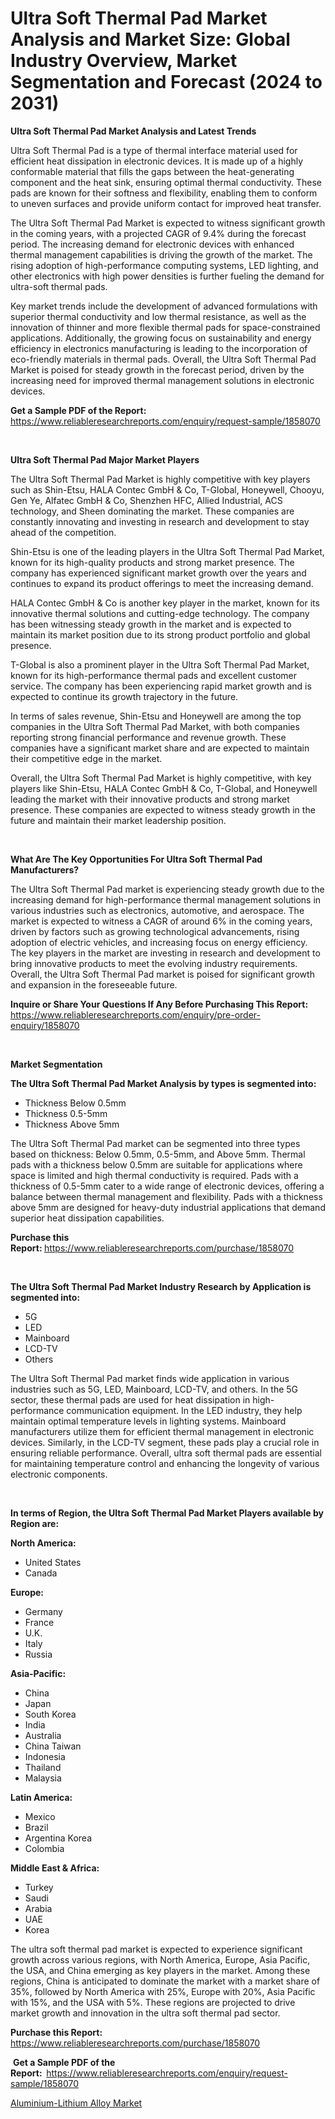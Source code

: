 <p><h1>Ultra Soft Thermal Pad Market Analysis and Market Size: Global Industry Overview, Market Segmentation and Forecast (2024 to 2031)</h1></p><p><strong>Ultra Soft Thermal Pad Market Analysis and Latest Trends</strong></p>
<p><p>Ultra Soft Thermal Pad is a type of thermal interface material used for efficient heat dissipation in electronic devices. It is made up of a highly conformable material that fills the gaps between the heat-generating component and the heat sink, ensuring optimal thermal conductivity. These pads are known for their softness and flexibility, enabling them to conform to uneven surfaces and provide uniform contact for improved heat transfer.</p><p>The Ultra Soft Thermal Pad Market is expected to witness significant growth in the coming years, with a projected CAGR of 9.4% during the forecast period. The increasing demand for electronic devices with enhanced thermal management capabilities is driving the growth of the market. The rising adoption of high-performance computing systems, LED lighting, and other electronics with high power densities is further fueling the demand for ultra-soft thermal pads.</p><p>Key market trends include the development of advanced formulations with superior thermal conductivity and low thermal resistance, as well as the innovation of thinner and more flexible thermal pads for space-constrained applications. Additionally, the growing focus on sustainability and energy efficiency in electronics manufacturing is leading to the incorporation of eco-friendly materials in thermal pads. Overall, the Ultra Soft Thermal Pad Market is poised for steady growth in the forecast period, driven by the increasing need for improved thermal management solutions in electronic devices.</p></p>
<p><strong>Get a Sample PDF of the Report:&nbsp;</strong> <a href="https://www.reliableresearchreports.com/enquiry/request-sample/1858070">https://www.reliableresearchreports.com/enquiry/request-sample/1858070</a></p>
<p>&nbsp;</p>
<p><strong>Ultra Soft Thermal Pad Major Market Players</strong></p>
<p><p>The Ultra Soft Thermal Pad Market is highly competitive with key players such as Shin-Etsu, HALA Contec GmbH & Co, T-Global, Honeywell, Chooyu, Gen Ye, Alfatec GmbH & Co, Shenzhen HFC, Allied Industrial, ACS technology, and Sheen dominating the market. These companies are constantly innovating and investing in research and development to stay ahead of the competition.</p><p>Shin-Etsu is one of the leading players in the Ultra Soft Thermal Pad Market, known for its high-quality products and strong market presence. The company has experienced significant market growth over the years and continues to expand its product offerings to meet the increasing demand.</p><p>HALA Contec GmbH & Co is another key player in the market, known for its innovative thermal solutions and cutting-edge technology. The company has been witnessing steady growth in the market and is expected to maintain its market position due to its strong product portfolio and global presence.</p><p>T-Global is also a prominent player in the Ultra Soft Thermal Pad Market, known for its high-performance thermal pads and excellent customer service. The company has been experiencing rapid market growth and is expected to continue its growth trajectory in the future.</p><p>In terms of sales revenue, Shin-Etsu and Honeywell are among the top companies in the Ultra Soft Thermal Pad Market, with both companies reporting strong financial performance and revenue growth. These companies have a significant market share and are expected to maintain their competitive edge in the market.</p><p>Overall, the Ultra Soft Thermal Pad Market is highly competitive, with key players like Shin-Etsu, HALA Contec GmbH & Co, T-Global, and Honeywell leading the market with their innovative products and strong market presence. These companies are expected to witness steady growth in the future and maintain their market leadership position.</p></p>
<p>&nbsp;</p>
<p><strong>What Are The Key Opportunities For Ultra Soft Thermal Pad Manufacturers?</strong></p>
<p><p>The Ultra Soft Thermal Pad market is experiencing steady growth due to the increasing demand for high-performance thermal management solutions in various industries such as electronics, automotive, and aerospace. The market is expected to witness a CAGR of around 6% in the coming years, driven by factors such as growing technological advancements, rising adoption of electric vehicles, and increasing focus on energy efficiency. The key players in the market are investing in research and development to bring innovative products to meet the evolving industry requirements. Overall, the Ultra Soft Thermal Pad market is poised for significant growth and expansion in the foreseeable future.</p></p>
<p><strong>Inquire or Share Your Questions If Any Before Purchasing This Report:</strong> <a href="https://www.reliableresearchreports.com/enquiry/pre-order-enquiry/1858070">https://www.reliableresearchreports.com/enquiry/pre-order-enquiry/1858070</a></p>
<p>&nbsp;</p>
<p><strong>Market Segmentation</strong></p>
<p><strong>The Ultra Soft Thermal Pad Market Analysis by types is segmented into:</strong></p>
<p><ul><li>Thickness Below 0.5mm</li><li>Thickness 0.5-5mm</li><li>Thickness Above 5mm</li></ul></p>
<p><p>The Ultra Soft Thermal Pad market can be segmented into three types based on thickness: Below 0.5mm, 0.5-5mm, and Above 5mm. Thermal pads with a thickness below 0.5mm are suitable for applications where space is limited and high thermal conductivity is required. Pads with a thickness of 0.5-5mm cater to a wide range of electronic devices, offering a balance between thermal management and flexibility. Pads with a thickness above 5mm are designed for heavy-duty industrial applications that demand superior heat dissipation capabilities.</p></p>
<p><strong>Purchase this Report:&nbsp;</strong><a href="https://www.reliableresearchreports.com/purchase/1858070">https://www.reliableresearchreports.com/purchase/1858070</a></p>
<p>&nbsp;</p>
<p><strong>The Ultra Soft Thermal Pad Market Industry Research by Application is segmented into:</strong></p>
<p><ul><li>5G</li><li>LED</li><li>Mainboard</li><li>LCD-TV</li><li>Others</li></ul></p>
<p><p>The Ultra Soft Thermal Pad market finds wide application in various industries such as 5G, LED, Mainboard, LCD-TV, and others. In the 5G sector, these thermal pads are used for heat dissipation in high-performance communication equipment. In the LED industry, they help maintain optimal temperature levels in lighting systems. Mainboard manufacturers utilize them for efficient thermal management in electronic devices. Similarly, in the LCD-TV segment, these pads play a crucial role in ensuring reliable performance. Overall, ultra soft thermal pads are essential for maintaining temperature control and enhancing the longevity of various electronic components.</p></p>
<p>&nbsp;</p>
<p><strong>In terms of Region, the Ultra Soft Thermal Pad Market Players available by Region are:</strong></p>
<p>
    <p> <strong> North America: </strong>
        <ul>
            <li>United States</li>
            <li>Canada</li>
        </ul>
        </p> 
    <p> <strong> Europe: </strong>
        <ul>
            <li>Germany</li>
            <li>France</li>
            <li>U.K.</li>
            <li>Italy</li>
            <li>Russia</li>
        </ul>
        </p> 
    <p> <strong> Asia-Pacific: </strong>
        <ul>
            <li>China</li>
            <li>Japan</li>
            <li>South Korea</li>
            <li>India</li>
            <li>Australia</li>
            <li>China Taiwan</li>
            <li>Indonesia</li>
            <li>Thailand</li>
            <li>Malaysia</li>
        </ul>
        </p> 
    <p> <strong> Latin America: </strong>
        <ul>
            <li>Mexico</li>
            <li>Brazil</li>
            <li>Argentina Korea</li>
            <li>Colombia</li>
        </ul>
        </p> 
    <p> <strong> Middle East & Africa: </strong>
        <ul>
            <li>Turkey</li>
            <li>Saudi</li>
            <li>Arabia</li>
            <li>UAE</li>
            <li>Korea</li>
        </ul>
    </p>
    </p>
<p><p>The ultra soft thermal pad market is expected to experience significant growth across various regions, with North America, Europe, Asia Pacific, the USA, and China emerging as key players in the market. Among these regions, China is anticipated to dominate the market with a market share of 35%, followed by North America with 25%, Europe with 20%, Asia Pacific with 15%, and the USA with 5%. These regions are projected to drive market growth and innovation in the ultra soft thermal pad sector.</p></p>
<p><strong>Purchase this Report: </strong><a href="https://www.reliableresearchreports.com/purchase/1858070">https://www.reliableresearchreports.com/purchase/1858070</a></p>
<p>&nbsp;<strong>Get a Sample PDF of the Report:&nbsp;&nbsp;</strong><a href="https://www.reliableresearchreports.com/enquiry/request-sample/1858070">https://www.reliableresearchreports.com/enquiry/request-sample/1858070</a></p>
<p><strong></strong></p>
<p><p><a href="https://changeable-paste-463.notion.site/Aluminium-Lithium-Alloy-Market-Size-Furnishes-Valuable-Information-Encompassing-Market-Share-Market-b8d2048f7e15467abd3a0155a0f0f1e5">Aluminium-Lithium Alloy Market</a></p></p>